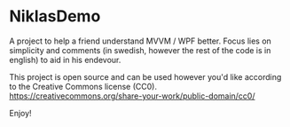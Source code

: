 # NiklasDemo
A project to help a friend understand MVVM / WPF better.
Focus lies on simplicity and comments (in swedish, however the rest of the code is in english) to aid in his endevour.

This project is open source and can be used however you'd like according to the Creative Commons license (CC0).
https://creativecommons.org/share-your-work/public-domain/cc0/

Enjoy!
